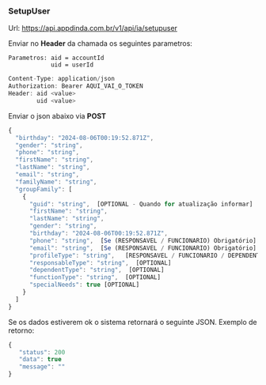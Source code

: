 
### SetupUser
Url: https://api.appdinda.com.br/v1/api/ia/setupuser

Enviar no **Header** da chamada os seguintes parametros:

    Parametros: aid = accountId
                uid = userId
```javascript {.line-numbers}
Content-Type: application/json
Authorization: Bearer AQUI_VAI_O_TOKEN
Header: aid <value>
        uid <value>  
```

Enviar o json abaixo via **POST** 
```javascript {.line-numbers}
{  
  "birthday": "2024-08-06T00:19:52.871Z",
  "gender": "string",
  "phone": "string",
  "firstName": "string",
  "lastName": "string",
  "email": "string",
  "familyName": "string",
  "groupFamily": [
    {
      "guid": "string",  [OPTIONAL - Quando for atualização informar]
      "firstName": "string",
      "lastName": "string",
      "gender": "string",
      "birthday": "2024-08-06T00:19:52.871Z",
      "phone": "string",  [Se (RESPONSAVEL / FUNCIONARIO) Obrigatório]     
      "email": "string",  [Se (RESPONSAVEL / FUNCIONARIO) Obrigatório]     
      "profileType": "string",   [RESPONSAVEL / FUNCIONARIO / DEPENDENTE]
      "responsableType": "string",  [OPTIONAL]
      "dependentType": "string",  [OPTIONAL]
      "functionType": "string",  [OPTIONAL]
      "specialNeeds": true [OPTIONAL]
    }
  ]
}
```
 

Se os dados estiverem ok o sistema retornará o seguinte JSON.
Exemplo de retorno:
```javascript {.line-numbers}
{
   "status": 200
   "data": true
   "message": ""
}
```
 
